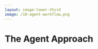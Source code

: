 ```yaml
---
layout: image-lower-third
image: /10-agent-workflow.png
---
```


# The Agent Approach

<!--

**Speaker Notes:**
Main message: Agent approach provides sophisticated specialization but can constrain mature LLM flexibility

- Specialized systems
- Assembly line
- Flexibility limits

*Transition: Then came IDE integration, putting control in developers' hands.*

...

**Reader Notes:**

The agent approach emerged as a sophisticated solution - separate systems for different functions. One agent searches files, another analyzes dependencies, a third makes decisions about relevance. Like an assembly line where each worker has a specific role, or structured family activities where everyone has clear responsibilities. While this works well for complex workflows and specialized tasks, it can limit the natural flexibility of mature LLMs, though it remains valuable for certain enterprise use cases.

-->
